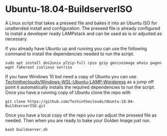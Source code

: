 # Ubuntu-18.04-BuildserverISO
A Linux script that takes a preseed file and bakes it into an Ubuntu ISO for unattended install and configuration. 
The preseed file is already configured to install a developer ready LAMPstack and can be used as is or adjusted as necessary.


If you already have Ubuntu up and running you can use the following command to install the dependencies needed to run the script.

```
sudo apt install dos2unix p7zip-full cpio gzip genisoimage whois pwgen wget fakeroot isolinux xorriso
```



If you have Windows 10 but need a copy of Ubuntu you can use [Techintheclouds/Windows-WSL-Ubuntu-LAMP-Wordpress](https://github.com/Techintheclouds/Windows-WSL-Ubuntu-LAMP-Wordpress) as a jump off point it automatically installs the required dependencies to run the script.
Once you have a running copy of Ubuntu clone the repo with

```
git clone https://github.com/Techintheclouds/Ubuntu-18.04-BuildserverISO.git
```


Once you have a local copy of the repo you can adjust the preseed file as needed.
Then when you are ready to bake your Golden Image just run.

```
bash buildserver.sh
```
